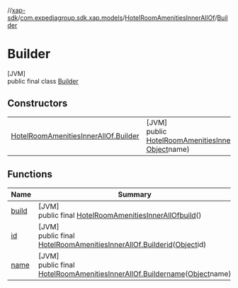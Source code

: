 //[xap-sdk](../../../../index.md)/[com.expediagroup.sdk.xap.models](../../index.md)/[HotelRoomAmenitiesInnerAllOf](../index.md)/[Builder](index.md)

# Builder

[JVM]\
public final class [Builder](index.md)

## Constructors

| | |
|---|---|
| [HotelRoomAmenitiesInnerAllOf.Builder](-hotel-room-amenities-inner-all-of.-builder.md) | [JVM]<br>public [HotelRoomAmenitiesInnerAllOf.Builder](index.md)[HotelRoomAmenitiesInnerAllOf.Builder](-hotel-room-amenities-inner-all-of.-builder.md)([Object](https://docs.oracle.com/javase/8/docs/api/java/lang/Object.html)id, [Object](https://docs.oracle.com/javase/8/docs/api/java/lang/Object.html)name) |

## Functions

| Name | Summary |
|---|---|
| [build](build.md) | [JVM]<br>public final [HotelRoomAmenitiesInnerAllOf](../index.md)[build](build.md)() |
| [id](id.md) | [JVM]<br>public final [HotelRoomAmenitiesInnerAllOf.Builder](index.md)[id](id.md)([Object](https://docs.oracle.com/javase/8/docs/api/java/lang/Object.html)id) |
| [name](name.md) | [JVM]<br>public final [HotelRoomAmenitiesInnerAllOf.Builder](index.md)[name](name.md)([Object](https://docs.oracle.com/javase/8/docs/api/java/lang/Object.html)name) |
